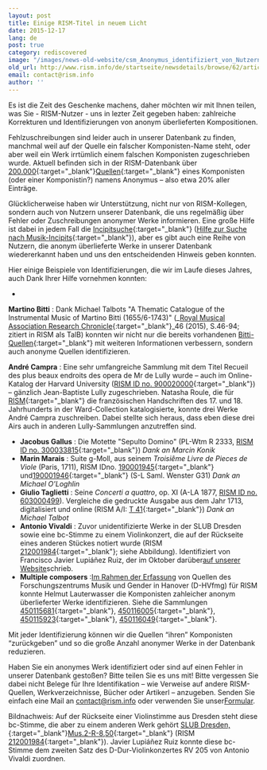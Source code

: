 ```yaml
---
layout: post
title: Einige RISM-Titel in neuem Licht
date: 2015-12-17
lang: de
post: true
category: rediscovered
image: "/images/news-old-website/csm_Anonymus_identifiziert_von_Nutzern_usw_5560e90474.jpg"
old_url: http://www.rism.info/de/startseite/newsdetails/browse/62/article/64/setting-the-rism-records-straight.html
email: contact@rism.info
author: ''
---
```


Es ist die Zeit des Geschenke machens, daher möchten wir mit Ihnen teilen, was Sie - RISM-Nutzer - uns in lezter Zeit gegeben haben: zahlreiche Korrekturen und Identifizierungen von anonym überlieferten Kompositionen.

Fehlzuschreibungen sind leider auch in unserer Datenbank zu finden, manchmal weil auf der Quelle ein falscher Komponisten-Name steht, oder aber weil ein Werk irrtümlich einem falschen Komponisten zugeschrieben wurde. Aktuell befinden sich in der RISM-Datenbank über [200.000](https://opac.rism.info/search?View=rism&author=anonymous){:target="_blank"}[Quellen](https://opac.rism.info/search?View=rism&author=anonymous){:target="_blank"} eines Komponisten (oder einer Komponistin?) namens Anonymus – also etwa 20% aller Einträge.


Glücklicherweise haben wir Unterstützung, nicht nur von RISM-Kollegen, sondern auch von Nutzern unserer Datenbank, die uns regelmäßig über Fehler oder Zuschreibungen anonymer Werke informieren. Eine große Hilfe ist dabei in jedem Fall die [Incipitsuche](https://opac.rism.info/metaopac/start.do?View=rism&SearchType=2&Language=en){:target="_blank"} ([Hilfe zur Suche nach Musik-Incipits](https://opac.rism.info/index.php?id=4&L=1#c47){:target="_blank"}), aber es gibt auch eine Reihe von Nutzern, die anonym überlieferte Werke in unserer Datenbank wiedererkannt haben und uns den entscheidenden Hinweis geben konnten.


Hier einige Beispiele von Identifizierungen, die wir im Laufe dieses Jahres, auch Dank Ihrer Hilfe vornehmen konnten:

-

**Martino Bitti** : Dank Michael Talbots "A Thematic Catalogue of the Instrumental Music of Martino Bitti (1655/6-1743)" (_[Royal Musical Association Research Chronicle](http://dx.doi.org/10.1080/14723808.2014.986256){:target="_blank"}_46 (2015), S.46-94; zitiert in RISM als TalB) konnten wir nicht nur die bereits vorhandenen [Bitti-Quellen](https://opac.rism.info/search?View=rism&author=Martino+Bitti){:target="_blank"} mit weiteren Informationen verbessern, sondern auch anonyme Quellen identifizieren.

**André Campra** : Eine sehr umfangreiche Sammlung mit dem Titel Recueil des plus beaux endroits des opera de Mr de Lully wurde – auch im Online-Katalog der Harvard University ([RISM ID no. 900020000](https://opac.rism.info/search?id=900020000){:target="_blank"}) – gänzlich Jean-Baptiste Lully zugeschrieben. Natasha Roule, die für [RISM](/library_collections/2015/08/03/cataloguing-17th-and-18thcentury-manuscripts-of.html){:target="_blank"} die französischen Handschriften des 17. und 18. Jahrhunderts in der Ward-Collection katalogisierte, konnte drei Werke André Campra zuschreiben. Dabei stellte sich heraus, dass eben diese drei Airs auch in anderen Lully-Sammlungen anzutreffen sind.
- **Jacobus Gallus** : Die Motette "Sepulto Domino" (PL-Wtm R 2333, [RISM ID no. 300033815](https://opac.rism.info/search?id=300033815){:target="_blank"})
_Dank an Marcin Konik_
- **Marin Marais** : Suite g-Moll, aus seinem _Troisiême Livre de Pieces de Viole_ (Paris, 1711), RISM IDno. [190001945](https://opac.rism.info/search?id=190001945){:target="_blank"} und[190001946](https://opac.rism.info/search?id=190001946){:target="_blank"} (S-L Saml. Wenster G31)
_Dank an Michael O'Loghlin_
- **Giulio Taglietti** : Seine _Concerti a quattro_, op. XI (A-LA 1877, [RISM ID no. 603000499](https://opac.rism.info/search?id=603000499 "external-link-new-window")). Vergleiche die gedruckte Ausgabe aus dem Jahr 1713, digitalisiert und online (RISM A/I: [T 41](https://opac.rism.info/search?id=00000990063583){:target="_blank"})
_Dank an Michael Talbot_
- **Antonio Vivaldi** : Zuvor unidentifizierte Werke in der SLUB Dresden sowie eine bc-Stimme zu einem Violinkonzert, die auf der Rückseite eines anderen Stückes notiert wurde (RISM [212001984](https://opac.rism.info/search?id=212001984){:target="_blank"}; siehe Abbildung). Identifiziert von Francisco Javier Lupiáñez Ruiz, der im Oktober darüber[auf unserer Website](/rediscovered/2015/10/08/new-discoveries-of-vivaldi-in-dresden.html)schrieb.
- **Multiple composers** :[Im Rahmen der Erfassung](/library_collections/2015/07/30/two-significant-hanover-collections-now-in-rism.html) von Quellen des Forschungszentrums Musik und Gender in Hanover (D-HVfmg) für RISM konnte Helmut Lauterwasser die Komponisten zahleicher anonym überlieferter Werke identifizieren. Siehe die Sammlungen [450115681](https://opac.rism.info/search?id=450115681){:target="_blank"}, [450116005](https://opac.rism.info/search?id=450116005){:target="_blank"}, [450115923](https://opac.rism.info/search?id=450115923){:target="_blank"}, [450116049](https://opac.rism.info/search?id=450116049){:target="_blank"}.


Mit jeder Identifizierung können wir die Quellen “ihren” Komponisten “zurückgeben” und so die große Anzahl anonymer Werke in der Datenbank reduzieren.

Haben Sie ein anonymes Werk identifiziert oder sind auf einen Fehler in unserer Datenbank gestoßen? Bitte teilen Sie es uns mit! Bitte vergessen Sie dabei nicht Belege für Ihre Identifikation – wie Verweise auf andere RISM-Quellen, Werkverzeichnisse, Bücher oder Artikerl – anzugeben. Senden Sie einfach eine Mail an [contact@rism.info](mailto:contact@rism.info) oder verwenden Sie unser[Formular](/de/service/feedback.html).

Bildnachweis:
Auf der Rückseite einer Violinstimme aus Dresden steht diese bc-Stimme, die aber zu einem anderen Werk gehört [SLUB Dresden,](http://digital.slub-dresden.de/id335684513){:target="_blank"}[Mus.2-R-8,50](http://digital.slub-dresden.de/id335684513){:target="_blank"} (RISM [212001984](https://opac.rism.info/search?id=212001984){:target="_blank"}). Javier Lupiáñez Ruiz konnte diese bc-Stimme dem zweiten Satz des D-Dur-Violinkonzertes RV 205 von Antonio Vivaldi zuordnen.
